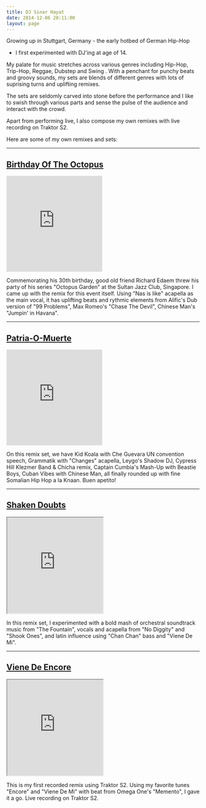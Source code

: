 ```yaml
---
title: DJ Sinar Hayat
date: 2014-12-06 20:11:00
layout: page
---
```


Growing up in Stuttgart, Germany - the early hotbed of German Hip-Hop
- I first experimented with DJ'ing at age of 14.

My palate for music stretches across various genres including
Hip-Hop, Trip-Hop, Reggae, Dubstep and Swing . With a penchant
for punchy beats and groovy sounds, my sets are blends of different
genres with lots of suprising turns and uplifting remixes. 

The sets are seldomly carved into stone before the performance and I
like to swish through various parts and sense the pulse of the
audience and interact with the crowd.

Apart from performing live, I also compose my own remixes with live
recording on Traktor S2. 

Here are some of my own remixes and sets:

---

## [Birthday Of The Octopus](https://soundcloud.com/tolgascloud/birthday-of-the-octopus)

<div> 
<iframe style="margin-right:20px;"  class="pull-left"  width="250" height="250" scrolling="no"
frameborder="no" src="https://w.soundcloud.com/player/?url=https%3A//api.soundcloud.com/tracks/187159473&amp;auto_play=false&amp;hide_related=false&amp;show_comments=true&amp;show_user=true&amp;show_reposts=false&amp;visual=true"></iframe>

Commemorating his 30th birthday, good old friend Richard Edaem threw his
party of his series "Octopus Garden" at the Sultan Jazz Club, Singapore.
I came up with the remix for this event itself. Using "Nas is like"
acapella as the main vocal, it has uplifting beats and rythmic elements
from Alific's Dub version of "99 Problems", Max Romeo's "Chase The
Devil", Chinese Man's "Jumpin' in Havana". 

</div>

<div class="clear clearfix"></div>

---

## [Patria-O-Muerte](https://soundcloud.com/tolgascloud/patria-o-muerte)

<div> 
<iframe style="margin-right:20px;"  class="pull-left"  width="250" height="250" scrolling="no"
frameborder="no" src="https://w.soundcloud.com/player/?url=https%3A//api.soundcloud.com/tracks/174111160&amp;auto_play=false&amp;hide_related=false&amp;show_comments=true&amp;show_user=true&amp;show_reposts=false&amp;visual=true"></iframe>

On this remix set, we have Kid Koala with Che Guevara UN convention
speech, Grammatik with "Changes" acapella, Leygo's Shadow DJ,
Cypress Hill Klezmer Band & Chicha remix, Captain Cumbia's Mash-Up
with Beastie Boys, Cuban Vibes with Chinese Man, all finally rounded
up with fine Somalian Hip Hop a la Knaan. Buen apetito!

</div>

<div class="clear clearfix"></div>


---

## [Shaken Doubts](https://soundcloud.com/tolgascloud/shaken-doubts)

<div> 
<iframe style="margin-right:20px;"  class="pull-left"  width="250" height="250" scrolling="no"
src="https://w.soundcloud.com/player/?url=https%3A//api.soundcloud.com/tracks/153365963&amp;auto_play=false&amp;hide_related=false&amp;show_comments=true&amp;show_user=true&amp;show_reposts=false&amp;visual=true"></iframe>

In this remix set, I experimented with a bold mash of orchestral soundtrack music
from "The Fountain", vocals and acapella from "No Diggity" and "Shook
Ones", and latin influence using "Chan Chan" bass and "Viene De Mi". 

</div>

<div class="clear clearfix"></div>

---

## [Viene De Encore](https://soundcloud.com/tolgascloud/viene-de-encore-dj-sinar-hayat)

<div> 
<iframe style="margin-right:20px;"  class="pull-left"  width="250" height="250" scrolling="no"
src="https://w.soundcloud.com/player/?url=https%3A//api.soundcloud.com/tracks/132685924&amp;auto_play=false&amp;hide_related=false&amp;show_comments=true&amp;show_user=true&amp;show_reposts=false&amp;visual=true"></iframe>

This is my first recorded remix using Traktor S2. Using my favorite tunes
"Encore" and "Viene De Mi" with beat from Omega One's "Memento", I
gave it a go. Live recording on Traktor S2. 

</div>

<div class="clear clearfix"></div>

